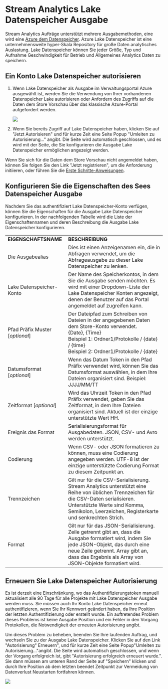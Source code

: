 <properties
    pageTitle="Stream Analytics Lake Datenspeicher Ausgabe | Microsoft Azure"
    description="Konfiguration der Authentifizierung und Autorisierung von einer Azure Lake Datenspeicher in einem Stream Analytics Auftrag"
    keywords=""
    services="stream-analytics"
    documentationCenter=""
    authors="jeffstokes72"
    manager="jhubbard"
    editor="cgronlun"
/>

<tags
    ms.service="stream-analytics"
    ms.devlang="na"
    ms.topic="article"
    ms.tgt_pltfrm="na"
    ms.workload="big-data"
    ms.date="09/26/2016"
    ms.author="jeffstok"
/>

# <a name="stream-analytics-data-lake-store-output"></a>Stream Analytics Lake Datenspeicher Ausgabe

Stream Analytics Aufträge unterstützt mehrere Ausgabemethoden, eine wird eine [Azure dem Datenspeicher](https://azure.microsoft.com/services/data-lake-store/). Azure Lake Datenspeicher ist eine unternehmensweite hyper-Skala Repository für große Daten analytisches Auslastung. Lake Datenspeicher können Sie jeder Größe, Typ und Aufnahme Geschwindigkeit für Betrieb und Allgemeines Analytics Daten zu speichern.

## <a name="authorize-a-data-lake-store-account"></a>Ein Konto Lake Datenspeicher autorisieren

1.  Wenn Lake Datenspeicher als Ausgabe im Verwaltungsportal Azure ausgewählt ist, werden Sie die Verwendung von Ihrer vorhandenen Datenspeicher Lake autorisieren oder Anfordern des Zugriffs auf die Daten dem Store Vorschau über das klassische Azure-Portal aufgefordert werden.

    ![](media/stream-analytics-data-lake-output/stream-analytics-data-lake-output-authorization.png)  

2.  Wenn Sie bereits Zugriff auf Lake Datenspeicher haben, klicken Sie auf "Jetzt Autorisieren" und für kurze Zeit eine Seite Popup "Umleiten zu Autorisierung..." angibt. Die Seite wird automatisch geschlossen, und es wird mit der Seite, die Sie konfigurieren die Ausgabe Lake Datenspeicher ermöglichen angezeigt werden.

Wenn Sie sich für die Daten dem Store Vorschau nicht angemeldet haben, können Sie folgen Sie den Link "Jetzt registrieren", um die Anforderung initiieren, oder führen Sie die [Erste Schritte-Anweisungen](../data-lake-store/data-lake-store-get-started-portal.md).

## <a name="configure-the-data-lake-store-output-properties"></a>Konfigurieren Sie die Eigenschaften des Sees Datenspeicher Ausgabe

Nachdem Sie das authentifiziert Lake Datenspeicher-Konto verfügen, können Sie die Eigenschaften für die Ausgabe Lake Datenspeicher konfigurieren. In der nachfolgenden Tabelle wird die Liste der Eigenschaftennamen und deren Beschreibung die Ausgabe Lake Datenspeicher konfigurieren.

<table>
<tbody>
<tr>
<td><B>EIGENSCHAFTSNAME</B></td>
<td><B>BESCHREIBUNG</B></td>
</tr>
<tr>
<td>Die Ausgabealias</td>
<td>Dies ist einen Anzeigenamen ein, die in Abfragen verwendet, um die Abfrageausgabe zu dieser Lake Datenspeicher zu lenken.</td>
</tr>
<tr>
<td>Lake Datenspeicher-Konto</td>
<td>Der Name des Speicherkontos, in dem Sie die Ausgabe senden möchten. Es wird mit einer Dropdown-Liste der Lake Datenspeicher Konten angezeigt, denen der Benutzer auf das Portal angemeldet auf zugreifen kann.</td>
</tr>
<tr>
<td>Pfad Präfix Muster [<I>optional</I>]</td>
<td>Der Dateipfad zum Schreiben von Dateien in der angegebenen Daten dem Store-Konto verwendet. <BR>{Date}, {Time}<BR>Beispiel 1: Ordner1/Protokolle / {date} / {time}<BR>Beispiel 2: Ordner1/Protokolle / {date}</td>
</tr>
<tr>
<td>Datumsformat [<I>optional</I>]</td>
<td>Wenn das Datum Token in den Pfad Präfix verwendet wird, können Sie das Datumsformat auswählen, in dem Ihre Dateien organisiert sind. Beispiel: JJJJ/MM/TT</td>
</tr>
<tr>
<td>Zeitformat [<I>optional</I>]</td>
<td>Wird das Uhrzeit Token in den Pfad Präfix verwendet, geben Sie das Zeitformat, in dem Ihre Dateien organisiert sind. Aktuell ist der einzige unterstützte Wert HH.</td>
</tr>
<tr>
<td>Ereignis das Format</td>
<td>Serialisierungsformat für Ausgabedaten. JSON, CSV- und Avro werden unterstützt.</td>
</tr>
<tr>
<td>Codierung</td>
<td>Wenn CSV- oder JSON formatieren zu können, muss eine Codierung angegeben werden. UTF-8 ist der einzige unterstützte Codierung Format zu diesem Zeitpunkt an.</td>
</tr>
<tr>
<td>Trennzeichen</td>
<td>Gilt nur für die CSV-Serialisierung. Stream Analytics unterstützt eine Reihe von üblichen Trennzeichen für die CSV-Daten serialisieren. Unterstützte Werte sind Komma, Semikolon, Leerzeichen, Registerkarte und senkrechten Strich.</td>
</tr>
<tr>
<td>Format</td>
<td>Gilt nur für das JSON-Serialisierung. Zeile getrennt gibt an, dass die Ausgabe formatiert wird, indem Sie jede JSON-Objekt, das durch eine neue Zeile getrennt. Array gibt an, dass das Ergebnis als Array von JSON-Objekte formatiert wird.</td>
</tr>
</tbody>
</table>

## <a name="renew-data-lake-store-authorization"></a>Erneuern Sie Lake Datenspeicher Autorisierung

Es ist derzeit eine Einschränkung, wo das Authentifizierungstoken manuell aktualisiert alle 90 Tage für alle Projekte mit Lake Datenspeicher Ausgabe werden muss. Sie müssen auch Ihr Konto Lake Datenspeicher erneut authentifizieren, wenn Sie Ihr Kennwort geändert haben, da Ihre Position der letzten Authentifizierung oder erstellt wurde. Ein auftretendes Problem dieses Problems ist keine Ausgabe Position und ein Fehler in den Vorgang Protokollen, die Notwendigkeit der erneuten Autorisierung angibt.

Um dieses Problem zu beheben, beenden Sie Ihre laufenden Auftrag, und wechseln Sie zu der Ausgabe Lake Datenspeicher. Klicken Sie auf den Link "Autorisierung" Erneuern", und für kurze Zeit eine Seite Popup"Umleiten zu Autorisierung..."angibt. Die Seite wird automatisch geschlossen, und wenn der Vorgang erfolgreich ist, gibt "Autorisierung erfolgreich erneuert wurde.". Sie dann müssen am unteren Rand der Seite auf "Speichern" klicken und durch Ihre Position ab dem letzten beendet Zeitpunkt zur Vermeidung von Datenverlust Neustarten fortfahren können.

![](media/stream-analytics-data-lake-output/stream-analytics-data-lake-output-renew-authorization.png)
